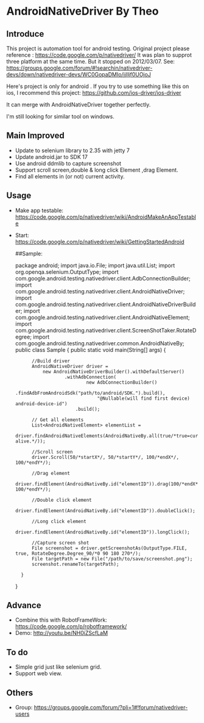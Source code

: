 AndroidNativeDriver By Theo
============================

## Introduce

This project is automation tool for android testing.
Original project please reference : https://code.google.com/p/nativedriver/
It was plan to supprot three platform at the same time.
But it stopped on 2012/03/07.
See: https://groups.google.com/forum/#!searchin/nativedriver-devs/down/nativedriver-devs/WC0GopaDMIo/jjIljf0UOjoJ

Here's project is only for android .
If you try to use something like this on ios, I recommend this project:
https://github.com/ios-driver/ios-driver

It can merge with AndroidNativeDriver together perfectly.

I'm still looking for similar tool on windows.

## Main Improved

* Update to selenium library to 2.35 with jetty 7
* Update android.jar to SDK 17
* Use android ddmlib to capture screenshot
* Support scroll screen,double & long click Element ,drag Element.
* Find all elements in (or not) current activity.

## Usage

* Make app testable:
  https://code.google.com/p/nativedriver/wiki/AndroidMakeAnAppTestable

* Start:
  https://code.google.com/p/nativedriver/wiki/GettingStartedAndroid
  
  ##Sample:
    
    package android;
    import java.io.File;
    import java.util.List;
    import org.openqa.selenium.OutputType;
    import com.google.android.testing.nativedriver.client.AdbConnectionBuilder;
    import com.google.android.testing.nativedriver.client.AndroidNativeDriver;
    import com.google.android.testing.nativedriver.client.AndroidNativeDriverBuilder;
    import com.google.android.testing.nativedriver.client.AndroidNativeElement;
    import com.google.android.testing.nativedriver.client.ScreenShotTaker.RotateDegree;
    import com.google.android.testing.nativedriver.common.AndroidNativeBy;
    public class Sample {
    	public static void main(String[] args) {
    		
    		//Build driver
    		AndroidNativeDriver driver = 
    			new AndroidNativeDriverBuilder().withDefaultServer()
    					.withAdbConnection(
    							new AdbConnectionBuilder()
    								.findAdbFromAndroidSdk("path/to/android/SDK.").build(), 
    								"@Nullable(will find first device) android-device-id")
    						.build();
    		
    		// Get all elements
    		List<AndroidNativeElement> elementList = 
    			driver.findAndroidNativeElements(AndroidNativeBy.all(true/*true=currentActivity,false=all alive.*/));
    		
    		//Scroll screen
    		driver.Scroll(50/*startX*/, 50/*startY*/, 100/*endX*/, 100/*endY*/);
    		
    		//Drag element
    		driver.findElement(AndroidNativeBy.id("elementID")).drag(100/*endX*/, 100/*endY*/);
    		
    		//Double click element
    		driver.findElement(AndroidNativeBy.id("elementID")).doubleClick();
    		
    		//Long click element
    		driver.findElement(AndroidNativeBy.id("elementID")).longClick();
    		
    		//Capture screen shot
    		File screenshot = driver.getScreenshotAs(OutputType.FILE, true, RotateDegree.Degree_90/*0 90 180 270*/);
    		File targetPath = new File("/path/to/save/screenshot.png");
    		screenshot.renameTo(targetPath);
    		
    	}
    
    }

## Advance

* Combine this with RobotFrameWork: https://code.google.com/p/robotframework/
* Demo: http://youtu.be/NH0iZScfLaM

 
## To do

* Simple grid just like selenium grid.
* Support web view.
 

## Others

* Group: https://groups.google.com/forum/?pli=1#!forum/nativedriver-users
